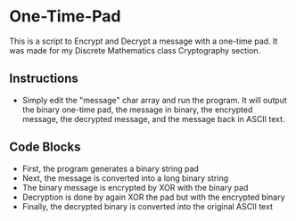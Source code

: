 # One-Time-Pad
This is a script to Encrypt and Decrypt a message with a one-time pad. It was made for my Discrete Mathematics class Cryptography section.

## Instructions
 - Simply edit the "message" char array and run the program. It will output the binary one-time pad, the message in binary, the encrypted message, the decrypted message, and the message back in ASCII text.

## Code Blocks
 - First, the program generates a binary string pad
 - Next, the message is converted into a long binary string
 - The binary message is encrypted by XOR with the binary pad
 - Decryption is done by again XOR the pad but with the encrypted binary
 - Finally, the decrypted binary is converted into the original ASCII text
